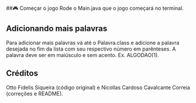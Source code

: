 ##🎮 Começar o jogo
Rode o Main.java que o jogo começará no terminal.

###

## Adicionando mais palavras

Para adicionar mais palavras vá até o Palavra.class e adicione a palavra desejada no fim da lista com seu respectivo número em parênteses. A palavra deve ser em maiúsculo e sem acento.
Ex. ALGODAO(1).

###

## Créditos
Otto Fidelis Siqueira (código original) e Nicollas Cardoso Cavalcante Correia (correções e README).
